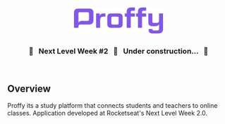 <h1 align="center">
  <img src="./public/logo_proffy.svg" height="40%" width="40%" alt="Logo Proffy" />
</h1>

<h3 align="center">
  <strong>🚧 &nbsp; Next Level Week #2 &nbsp; 🚀 &nbsp; Under construction... &nbsp; 🚧</strong>  
</h3>

<br>

## Overview

Proffy its a study platform that connects students and teachers to online classes. Application developed at Rocketseat's Next Level Week 2.0.